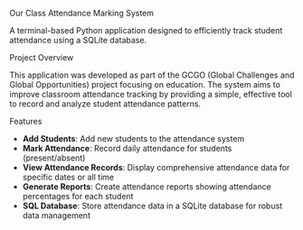 Our Class Attendance Marking System

A terminal-based Python application designed to efficiently track student attendance using a SQLite database.

 Project Overview

This application was developed as part of the GCGO (Global Challenges and Global Opportunities) project focusing on education. The system aims to improve classroom attendance tracking by providing a simple, effective tool to record and analyze student attendance patterns.

 Features

- **Add Students**: Add new students to the attendance system
- **Mark Attendance**: Record daily attendance for students (present/absent)
- **View Attendance Records**: Display comprehensive attendance data for specific dates or all time
- **Generate Reports**: Create attendance reports showing attendance percentages for each student
- **SQL Database**: Store attendance data in a SQLite database for robust data management




